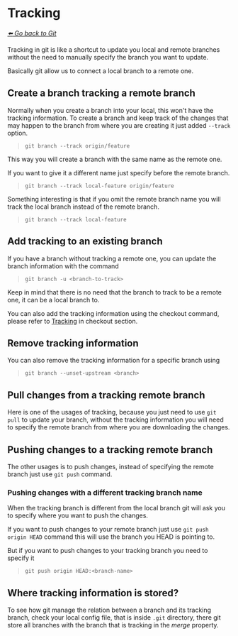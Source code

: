 # Tracking

*[:arrow_left: Go back to Git](./GIT.md)*


Tracking in git is like a shortcut to update you local and remote branches without the need to manually specify the branch you want to update.

Basically git allow us to connect a local branch to a remote one.

## Create a branch tracking a remote branch

Normally when you create a branch into your local, this won't have the tracking information. To create a branch and keep track of the changes that may happen to the branch from where you are creating it just added `--track` option.

> `git branch --track origin/feature`

This way you will create a branch with the same name as the remote one.

If you want to give it a different name just specify before the remote branch.

> `git branch --track local-feature origin/feature`

Something interesting is that if you omit the remote branch name you will track the local branch instead of the remote branch.

> `git branch --track local-feature`

## Add tracking to an existing branch

If you have a branch without tracking a remote one, you can update the branch information with the command

> `git branch -u <branch-to-track>`

Keep in mind that there is no need that the branch to track to be a remote one, it can be a local branch to.

You can also add the tracking information using the checkout command, please refer to [Tracking](./CHECKOUT.md#tracking)  in checkout section.

## Remove tracking information

You can also remove the tracking information for a specific branch using

> `git branch --unset-upstream <branch>`

## Pull changes from a tracking remote branch

Here is one of the usages of tracking, because you just need to use `git pull` to update your branch, without the tracking information you will need to specify the remote branch from where you are downloading the changes.

## Pushing changes to a tracking remote branch

The other usages is to push changes, instead of specifying the remote branch just use `git push` command.

### Pushing changes with a different tracking branch name

When the tracking branch is different from the local branch git will ask you to specify where you want to push the changes.

If you want to push changes to your remote branch just use `git push origin HEAD` command this will use the branch you HEAD is pointing to.

But if you want to push changes to your tracking branch you need to specify it

> `git push origin HEAD:<branch-name>`

## Where tracking information is stored?

To see how git manage the relation between a branch and its tracking branch, check your local config file, that is inside `.git` directory, there git store all branches with the branch that is tracking in the *merge* property.